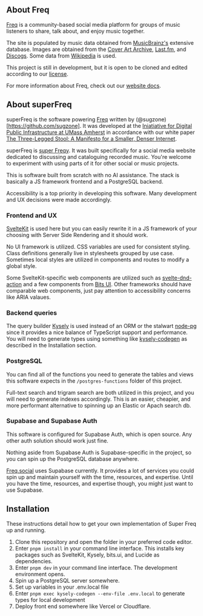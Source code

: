 ## About Freq
[Freq](https://freq.social) is a community-based social media platform for groups of music listeners to share, talk about, and enjoy music together. 

The site is populated by music data obtained from [MusicBrainz's](https://musicbrainz.org/) extensive database. Images are obtained from the [Cover Art Archive](https://coverartarchive.org), [Last.fm](https://www.last.fm), and [Discogs](https://www.discogs.com). Some data from [Wikipedia](https://wikipedia.org) is used.

This project is still in development, but it is open to be cloned and edited according to our [license](https://github.com/groovehost/superFreq/blob/master/LICENSE). 

For more information about Freq, check out our [website docs](https://freq.socia/about).

## About superFreq
superFreq is the software powering [Freq](https://freq.social) written by (@sugzone)[https://github.com/sugzone]. It was developed at the [Iniatiative for Digital Public Infrastructure at UMass Amherst](https://publicinfrastructure.org) in accordance with our white paper [The Three-Legged Stool: A Manifesto for a Smaller, Denser Internet](https://publicinfrastructure.org/2023/03/29/the-three-legged-stool/).

superFreq is [super Freqy](https://www.youtube.com/watch?v=QYHxGBH6o4M). It was built specifically for a social media website dedicated to discussing and cataloguing recorded music. You're welcome to experiment with using parts of it for other social or music projects.

This is software built from scratch with no AI assistance. The stack is basically a JS framework frontend and a PostgreSQL backend. 

Accessibility is a top priority in developing this software. Many development and UX decisions were made accordingly.

### Frontend and UX
[SvelteKit](kit.svelte.dev) is used here but you can easily rewrite it in a JS framework of your choosing with Server Side Rendering and it should work.

No UI framework is utilized. CSS variables are used for consistent styling. Class definitions generally live in stylesheets grouped by use case. Sometimes local styles are utilized in components and routes to modify a global style.

Some SvelteKit-specific web components are utilized such as [svelte-dnd-action](https://github.com/isaacHagoel/svelte-dnd-action) and a few components from [Bits UI](https://bits-ui.com). Other frameworks should have comparable web components, just pay attention to accessibility concerns like ARIA valaues.

### Backend queries
The query builder [Kysely](https://kysely.dev) is used instead of an ORM or the stalwart [node-pg](https://node-postgres.com) since it provides a nice balance of TypeScript support and performance. You will need to generate types using something like [kysely-codegen](https://github.com/RobinBlomberg/kysely-codegen) as described in the Installation section.

### PostgreSQL
You can find all of the functions you need to generate the tables and views this software expects in the `/postgres-functions` folder of this project.

Full-text search and trigram search are both utilized in this project, and you will need to generate indexes accordingly. This is an easier, cheapier, and more performant alternative to spinning up an Elastic or Apach search db.

### Supabase and Supabase Auth
This software is configured for Supabase Auth, which is open source. Any other auth solution should work just fine.

Nothing aside from Supabase Auth is Supabase-specific in the project, so you can spin up the PostgreSQL database anywhere.

[Freq.social](https://freq.social) uses Supabase currently. It provides a lot of services you could spin up and maintain yourself with the time, resources, and expertise. Until you have the time, resources, and expertise though, you might just want to use Supabase.

## Installation
These instructions detail how to get your own implementation of Super Freq up and running.

1. Clone this repository and open the folder in your preferred code editor. 
2. Enter `pnpm install` in your command line interface. This installs key packages such as SvelteKit, Kysely, bits.ui, and Lucide as dependencies. 
3. Enter `pnpm dev` in your command line interface. The development environment opens. 
4. Spin up a PostgreSQL server somewhere.
5. Set up variables in your .env.local file
6. Enter `pnpm exec kysely-codegen --env-file .env.local` to generate types for local development
7. Deploy front end somewhere like Vercel or Cloudflare.
